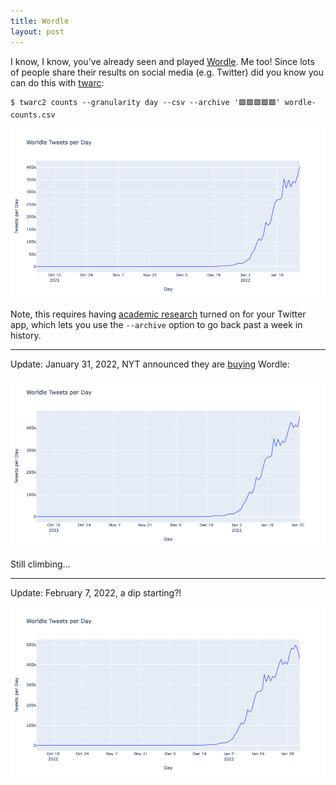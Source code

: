 ```yaml
---
title: Wordle
layout: post
---
```


I know, I know, you've already seen and played [Wordle]. Me too! Since lots of people share their results on social media (e.g. Twitter) did you know you can do this with [twarc]:

```
$ twarc2 counts --granularity day --csv --archive '🟩🟩🟩🟩🟩' wordle-counts.csv
```

<a href="https://github.com/edsu/notebooks/blob/master/Wordle.ipynb"><img src="/images/wordle-counts.png" class="img-responsive"></a>

Note, this requires having [academic research] turned on for your Twitter app, which lets you use the `--archive` option to go back past a week in history.

---

Update: January 31, 2022, NYT announced they are [buying] Wordle:

<a href="https://github.com/edsu/notebooks/blob/master/Wordle.ipynb"><img src="/images/wordle-counts2.png" class="img-responsive"></a>

Still climbing...

---

Update: February 7, 2022, a dip starting?!

<a href="https://github.com/edsu/notebooks/blob/master/Wordle.ipynb"><img src="/images/wordle-counts3.png" class="img-responsive"></a>

[twarc]: https://twarc-project.readthedocs.org
[Wordle]: https://www.nytimes.com/2022/01/03/technology/wordle-word-game-creator.html
[academic research]: https://developer.twitter.com/en/products/twitter-api/academic-research
[buying]: https://www.nytimes.com/2022/01/31/business/media/new-york-times-wordle.html


